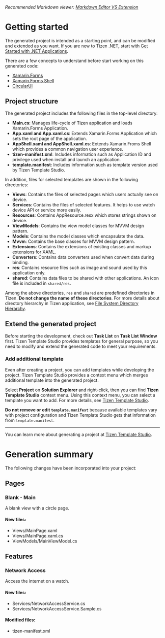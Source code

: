 ﻿*Recommended Markdown viewer: [Markdown Editor VS Extension](https://marketplace.visualstudio.com/items?itemName=MadsKristensen.MarkdownEditor)*

# Getting started
The generated project is intended as a starting point, and can be modified and extended as you want. If you are new to Tizen .NET, start with [Get Started with .NET Applications](https://docs.tizen.org/application/dotnet/get-started/overview).

There are a few concepts to understand before start working on this generated code:
* [Xamarin.Forms](https://docs.microsoft.com/xamarin/get-started/what-is-xamarin-forms)
* [Xamarin.Forms Shell](https://docs.microsoft.com/xamarin/xamarin-forms/app-fundamentals/shell/)
* [CircularUI](https://github.com/Samsung/Tizen.CircularUI)

## Project structure
The generated project includes the following files in the top-level directory:
* **Main.cs**: Manages life-cycle of Tizen application and loads Xamarin.Forms Application.
* **App.xaml and App.xaml.cs**: Extends Xamarin.Forms Application which sets the root page of the application.
* **AppShell.xaml and AppShell.xaml.cs**: Extends Xamarin.Froms Shell which provides a common navigation user experience.
* **tizen-manifest.xml**: Includes information such as Application ID and privilege used when install and launch an application. 
* **template.manifest**: Includes information such as template version used by Tizen Template Studio.

In addition, files for selected templates are shown in the following directories:
* **Views**: Contains the files of selected pages which users actually see on device.
* **Services**: Contains the files of selected features. It helps to use watch device API or service more easily.
* **Resources**: Contains AppResource.resx which stores strings shown on device.
* **ViewModels**: Contains the view model classes for MVVM design pattern.
* **Models**: Contains the model classes which encapsulate the data.
* **Mvvm**: Contains the base classes for MVVM design pattern.
* **Extensions**: Contains the extensions of existing classes and markup extensions for XAML.
* **Converters**: Contains data converters used when convert data during binding.
* **res**: Contains resource files such as image and sound used by this application only.
* **shared**: Contains data files to be shared with other applications. An icon file is included in `shared/res`.

Among the above directories, `res` and `shared` are predefined directories in Tizen. **Do not change the name of these directories**. For more details about directory hierarchy in Tizen application, see [File System Directory Hierarchy](https://docs.tizen.org/application/native/tutorials/details/io-overview).

## Extend the generated project
Before starting the development, check out **Task List** on **Task List Window** first. Tizen Template Studio provides templates for general purpose, so you need to modify and extend the generated code to meet your requirements.

### Add additional template
Even after creating a project, you can add templates while developing the project. Tizen Template Studio provides a context menu which merges additional template into the generated project.

Select **Project** on **Solution Explorer** and right-click, then you can find **Tizen Template Studio** context menu. Using this context menu, you can select a template you want to add. For more details, see [Tizen Template Studio](https://github.com/Samsung/TizenTemplateStudio).

**Do not remove or edit `template.manifest`** because available templates vary with project configuration and Tizen Template Studio gets that information from `template.manifest`. 

---
You can learn more about generating a project at [Tizen Template Studio](https://github.com/Samsung/TizenTemplateStudio).

# Generation summary
The following changes have been incorporated into your project:

## Pages

### Blank - Main
A blank view with a circle page.
#### New files:
* Views/MainPage.xaml
* Views/MainPage.xaml.cs
* ViewModels/MainViewModel.cs

## Features

### Network Access
Access the internet on a watch.
#### New files:
* Services/NetworkAccessService.cs
* Services/NetworkAccessService.Sample.cs
#### Modified files:
* tizen-manifest.xml
